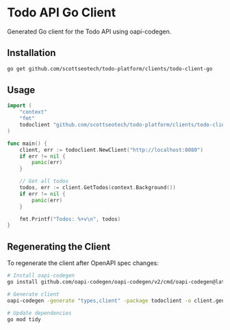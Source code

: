 # Todo API Go Client

Generated Go client for the Todo API using oapi-codegen.

## Installation

```bash
go get github.com/scottseotech/todo-platform/clients/todo-client-go
```

## Usage

```go
import (
    "context"
    "fmt"
    todoclient "github.com/scottseotech/todo-platform/clients/todo-client-go"
)

func main() {
    client, err := todoclient.NewClient("http://localhost:8080")
    if err != nil {
        panic(err)
    }

    // Get all todos
    todos, err := client.GetTodos(context.Background())
    if err != nil {
        panic(err)
    }

    fmt.Printf("Todos: %+v\n", todos)
}
```

## Regenerating the Client

To regenerate the client after OpenAPI spec changes:

```bash
# Install oapi-codegen
go install github.com/oapi-codegen/oapi-codegen/v2/cmd/oapi-codegen@latest

# Generate client
oapi-codegen -generate "types,client" -package todoclient -o client.gen.go ../../services/todo-api/openapi.json

# Update dependencies
go mod tidy
```